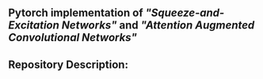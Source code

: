 ## Pytorch implementation of *"Squeeze-and-Excitation Networks"* and *"Attention Augmented Convolutional Networks"*
## Repository Description:
